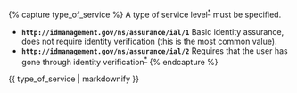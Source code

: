 {% capture type_of_service %}
  A type of service level<sup role="doc-noteref"><a href="#fn:1" class="footnote" rel="footnote">&#42;</a></sup> must be specified.

- **`http://idmanagement.gov/ns/assurance/ial/1`**
    Basic identity assurance, does not require identity verification (this is the most common value).
- **`http://idmanagement.gov/ns/assurance/ial/2`**
    Requires that the user has gone through identity verification<sup role="doc-noteref"><a href="#fn:1" class="footnote" rel="footnote">&#42;</a></sup>
{% endcapture %}
<div markdown="1">
{{ type_of_service | markdownify }}
</div>
